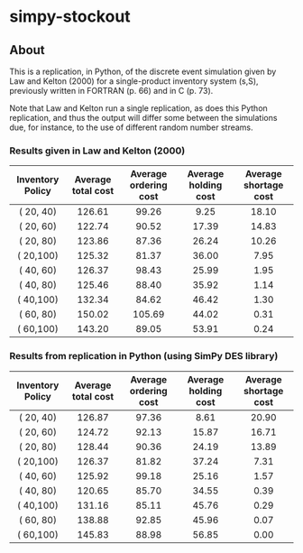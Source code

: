 # simpy-stockout


## About

This is a replication, in Python, of the discrete event simulation given by Law and Kelton (2000) for a single-product inventory system (s,S), previously written in FORTRAN (p. 66) and in C (p. 73).

Note that Law and Kelton run a single replication, as does this Python replication, and thus the output will differ some between the simulations due, for instance, to the use of different random number streams.


### Results given in Law and Kelton (2000)

| Inventory Policy | Average total cost | Average ordering cost | Average holding cost | Average shortage cost |
| :----: | :----------------: | :-------------------: | :------------------: | :-------------------: |
| ( 20, 40) | 126.61 |  99.26 |  9.25 | 18.10 |
| ( 20, 60) | 122.74 |  90.52 | 17.39 | 14.83 |
| ( 20, 80) | 123.86 |  87.36 | 26.24 | 10.26 |
| ( 20,100) | 125.32 |  81.37 | 36.00 |  7.95 |
| ( 40, 60) | 126.37 |  98.43 | 25.99 |  1.95 |
| ( 40, 80) | 125.46 |  88.40 | 35.92 |  1.14 |
| ( 40,100) | 132.34 |  84.62 | 46.42 |  1.30 |
| ( 60, 80) | 150.02 | 105.69 | 44.02 |  0.31 |
| ( 60,100) | 143.20 |  89.05 | 53.91 |  0.24 |


### Results from replication in Python (using SimPy DES library)

| Inventory Policy | Average total cost | Average ordering cost | Average holding cost | Average shortage cost |
| :----: | :----------------: | :-------------------: | :------------------: | :-------------------: |
| ( 20, 40) | 126.87 | 97.36 |  8.61 | 20.90 |
| ( 20, 60) | 124.72 | 92.13 | 15.87 | 16.71 |
| ( 20, 80) | 128.44 | 90.36 | 24.19 | 13.89 |
| ( 20,100) | 126.37 | 81.82 | 37.24 |  7.31 |
| ( 40, 60) | 125.92 | 99.18 | 25.16 |  1.57 |
| ( 40, 80) | 120.65 | 85.70 | 34.55 |  0.39 |
| ( 40,100) | 131.16 | 85.11 | 45.76 |  0.29 |
| ( 60, 80) | 138.88 | 92.85 | 45.96 |  0.07 |
| ( 60,100) | 145.83 | 88.98 | 56.85 |  0.00 |
